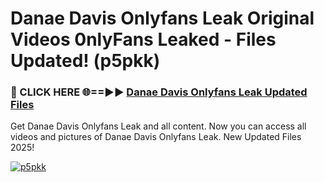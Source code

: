 # Danae Davis Onlyfans Leak Original Videos 0nlyFans Leaked - Files Updated! (p5pkk)

<h3>🔴 CLICK HERE 🌐==►► <a href="https://tinyurl.com/2wckxsce" rel="nofollow">Danae Davis Onlyfans Leak Updated Files</a></h3>

Get Danae Davis Onlyfans Leak and all content. Now you can access all videos and pictures of Danae Davis Onlyfans Leak. New Updated Files 2025!

[![p5pkk](https://i.imgur.com/AFduVYN.gif)](https://tinyurl.com/2wckxsce)
